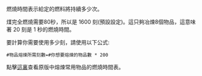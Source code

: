 燃燒時間表示給定的燃料將持續多少次。

煤完全燃燒需要80秒，所以是 1600 刻(預設設定)。這只夠冶煉8個物品，這意味著 20 刻是 1 秒的燃燒時間。

要計算你需要使用多少刻，請使用以下公式:

`#物品熔煉所需刻數=#你想要熔煉的物品數 * 200`

點擊[這裏](https://mcreator.net/wiki/burn-time-fuels)查看原版中熔煉常用物品的燃燒時間表。

